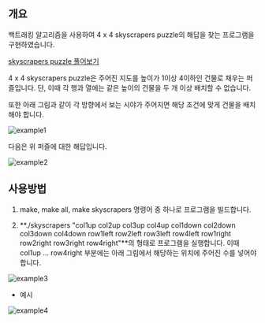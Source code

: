 ## 개요

백트래킹 알고리즘을 사용하여 4 x 4 skyscrapers puzzle의 해답을 찾는 프로그램을 구현하였습니다.

[skyscrapers puzzle 풀어보기](https://www.brainbashers.com/skyscrapers.asp)

4 x 4 skyscrapers puzzle은 주어진 지도를 높이가 1이상 4이하인 건물로 채우는 퍼즐입니다. 단, 이때 각 행과 열에는 같은 높이의 건물을 두 개 이상 배치할 수 없습니다.

또한 아래 그림과 같이 각 방향에서 보는 시야가 주어지면 해당 조건에 맞게 건물을 배치해야 합니다.

![example1](https://user-images.githubusercontent.com/97381683/224586276-1a94c9ea-927e-4677-b1d4-f329990d2f25.PNG)

다음은 위 퍼즐에 대한 해답입니다.

![example2](https://user-images.githubusercontent.com/97381683/224586420-46ad0ee9-38ec-4f67-9cc1-1ac3170255bb.PNG)

## 사용방법

1. make, make all, make skyscrapers 명령어 중 하나로 프로그램을 빌드합니다.

2. **./skyscrapers "col1up col2up col3up col4up col1down col2down col3down col4down row1left row2left row3left row4left row1right row2right row3right row4right"**의 형태로 프로그램을 실행합니다. 이때 col1up ... row4right 부분에는 아래 그림에서 해당하는 위치에 주어진 수를 넣어야합니다.

![example3](https://user-images.githubusercontent.com/97381683/224587727-f05bab44-50e3-4751-b687-b3771e686496.PNG)

- 예시

![example4](https://user-images.githubusercontent.com/97381683/224589430-ad689452-b76d-418b-ae08-d8b82f760b2c.PNG)
